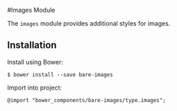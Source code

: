 #Images Module

The `images` module provides additional styles for images.

## Installation

Install using Bower:

	$ bower install --save bare-images

Import into project:

	@import "bower_components/bare-images/type.images";

